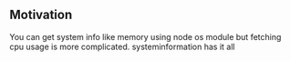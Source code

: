 <h2>Motivation</h2>
You can get system info like memory using node os module but fetching cpu usage is more complicated.
systeminformation has it all